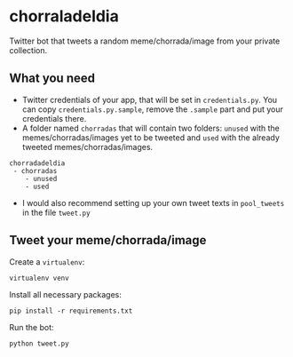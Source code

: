 # chorraladeldia
Twitter bot that tweets a random meme/chorrada/image from your private collection.

## What you need
* Twitter credentials of your app, that will be set in `credentials.py`. You can copy `credentials.py.sample`, remove the `.sample` part and put your credentials there.
* A folder named `chorradas` that will contain two folders: `unused` with the memes/chorradas/images yet to be tweeted and `used` with the already tweeted memes/chorradas/images.
```
chorradadeldia
 - chorradas
    - unused
    - used
```
* I would also recommend setting up your own tweet texts in `pool_tweets` in the file `tweet.py`

## Tweet your meme/chorrada/image
Create a `virtualenv`:
```
virtualenv venv
```

Install all necessary packages:
```
pip install -r requirements.txt
```

Run the bot:
```
python tweet.py
```